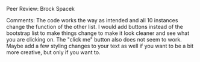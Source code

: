 Peer Review: Brock Spacek

Comments: The code works the way as intended and all 10 instances change the function of the other list. I would add buttons instead of the bootstrap list to make things change to make it look cleaner and see what you are clicking on. The "click me" button also does not seem to work. Maybe add a few styling changes to your text as well if you want to be a bit more creative, but only if you want to. 
          
